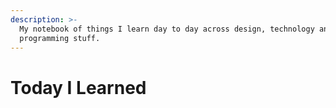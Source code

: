 ```yaml
---
description: >-
  My notebook of things I learn day to day across design, technology and
  programming stuff.
---
```


# Today I Learned

